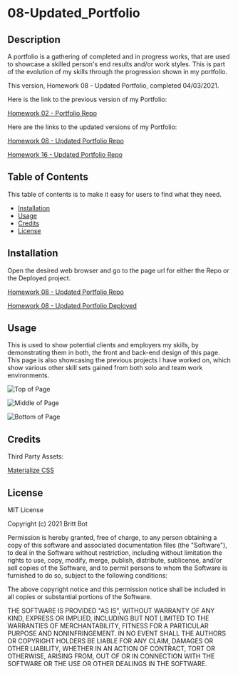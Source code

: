 # 08-Updated_Portfolio
## Description 

A portfolio is a gathering of completed and in progress works, that are used to showcase a skilled person's end results and/or work styles. This is part of the evolution of my skills through the progression shown in my portfolio.

This version, Homework 08 - Updated Portfolio, completed 04/03/2021. 




Here is the link to the previous version of my Portfolio:

[Homework 02 - Portfolio Repo](https://github.com/britt-bot/02-Portfolio)


Here are the links to the updated versions of my Portfolio:

[Homework 08 - Updated Portfolio Repo](https://github.com/britt-bot/02-Portfolio)

[Homework 16 - Updated Portfolio Repo](https://github.com/britt-bot/02-Portfolio)


## Table of Contents 

This table of contents is to make it easy for users to find what they need.

* [Installation](#installation)
* [Usage](#usage)
* [Credits](#credits)
* [License](#license)


## Installation

Open the desired web browser and go to the page url for either the Repo or the Deployed project.

[Homework 08 - Updated Portfolio Repo](https://github.com/britt-bot/08-updated_portfolio)

[Homework 08 - Updated Portfolio Deployed](https://britt-bot.github.io/08-Updated_Portfolio/)


## Usage 

This is used to show potential clients and employers my skills, by demonstrating them in both, the front and back-end design of this page. This page is also showcasing the previous projects I have worked on, which show various other skill sets gained from both solo and team work environments. 

![Top of Page](https://user-images.githubusercontent.com/77466708/113634919-43ceee00-9635-11eb-9d05-1905f4e8e8b8.png)

![Middle of Page](https://user-images.githubusercontent.com/77466708/113634926-47627500-9635-11eb-9fb4-4d98140a8d1d.png)

![Bottom of Page](https://user-images.githubusercontent.com/77466708/113634933-4893a200-9635-11eb-99fe-586f494cc153.png)

## Credits

Third Party Assets:

[Materialize CSS](https://materializecss.com/)


## License

MIT License

Copyright (c) 2021 Britt Bot

Permission is hereby granted, free of charge, to any person obtaining a copy
of this software and associated documentation files (the "Software"), to deal
in the Software without restriction, including without limitation the rights
to use, copy, modify, merge, publish, distribute, sublicense, and/or sell
copies of the Software, and to permit persons to whom the Software is
furnished to do so, subject to the following conditions:

The above copyright notice and this permission notice shall be included in all
copies or substantial portions of the Software.

THE SOFTWARE IS PROVIDED "AS IS", WITHOUT WARRANTY OF ANY KIND, EXPRESS OR
IMPLIED, INCLUDING BUT NOT LIMITED TO THE WARRANTIES OF MERCHANTABILITY,
FITNESS FOR A PARTICULAR PURPOSE AND NONINFRINGEMENT. IN NO EVENT SHALL THE
AUTHORS OR COPYRIGHT HOLDERS BE LIABLE FOR ANY CLAIM, DAMAGES OR OTHER
LIABILITY, WHETHER IN AN ACTION OF CONTRACT, TORT OR OTHERWISE, ARISING FROM,
OUT OF OR IN CONNECTION WITH THE SOFTWARE OR THE USE OR OTHER DEALINGS IN THE
SOFTWARE.